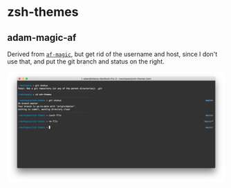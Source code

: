 # zsh-themes

## adam-magic-af
Derived from [`af-magic`](https://github.com/robbyrussell/oh-my-zsh/wiki/themes#af-magic), but get rid of the username and host, since I don't use that, and put the git branch and status on the right.

![adam-magic-af](/screenshots/adam-magic-af.png?raw=true "adam-magic-af")
